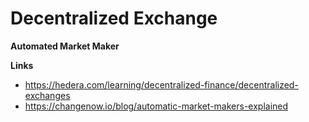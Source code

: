 # Decentralized Exchange

**Automated Market Maker**

**Links**
- https://hedera.com/learning/decentralized-finance/decentralized-exchanges
- https://changenow.io/blog/automatic-market-makers-explained
